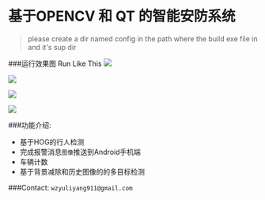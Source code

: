 # 基于OPENCV 和 QT 的智能安防系统
>  please create a dir named config in the path where the build exe file in and it's sup dir

###运行效果图
Run  Like This
![](http://ww2.sinaimg.cn/large/6bbcb512jw1eq1mk0h5zvj20qp0n3jve.jpg)

![](http://7qnct6.com1.z0.glb.clouddn.com/car.gif)

![](http://7qnct6.com1.z0.glb.clouddn.com/sport2.gif)

![](http://7qnct6.com1.z0.glb.clouddn.com/people.gif)


###功能介绍:
* 基于HOG的行人检测
* 完成报警消息`图像`推送到Android手机端
* 车辆计数
* 基于背景减除和历史图像的的多目标检测
 

###Contact:
`wzyuliyang911@gmail.com`



